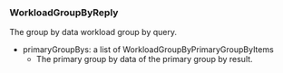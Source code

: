 ### WorkloadGroupByReply
The group by data workload group by query.

- primaryGroupBys: a list of WorkloadGroupByPrimaryGroupByItems
  - The primary group by data of the primary group by result.
